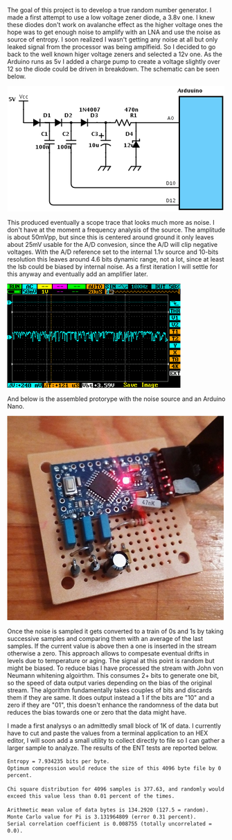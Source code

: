 
The goal of this project is to develop a true random number generator. I made a first attempt to use a low voltage zener diode, a 3.8v one. I knew these diodes don't work on avalanche effect as the higher voltage ones the hope was to get enough noise to amplify with an LNA and use the noise as source of entropy. I soon realized I wasn't getting any noise at all but only leaked signal from the processor was being amplfieid. So I decided to go back to the well known higer voltage zeners and selected a 12v one. As the Arduino runs as 5v I added a charge pump to create a voltage slightly over 12 so the diode could be driven in breakdown. The schematic can be seen below.

![Schematic](documentation/schematic2.png)

This produced eventually a scope trace that looks much more as noise. I don't have at the moment a frequency analysis of the source. The amplitude is about 50mVpp, but since this is centered around ground it only leaves about 25mV usable for the A/D convesion, since the A/D will clip negative voltages. With the A/D reference set to the internal 1.1v source and 10-bits resolution this leaves around 4.6 bits dynamic range, not a lot, since at least the lsb could be biased by internal noise. As a first iteration I will settle for this anyway and eventually add an amplifier later.

![Scope](documentation/noise.png)

And below is the assembled protorype with the noise source and an Arduino Nano.

![Proto](documentation/proto2.png)

Once the noise is sampled it gets converted to a train of 0s and 1s by taking successive samples and comparing them with an average of the last samples. If the current value is above then a one is inserted in the stream otherwise a zero. This approach allows to compesate eventual drifts in levels due to temperature or aging. The signal at this point is random but might be biased. To reduce bias I have processed the stream with John von Neumann whitening algoirthm. This consumes 2+ bits to generate one bit, so the speed of data output varies depending on the bias of the original stream. The algorithm fundamentally takes couples of bits and discards them if they are same. It does output instead a 1 if the bits are "10" and a zero if they are "01", this doesn't enhance the randomness of the data but reduces the bias towards one or zero that the data might have.

I made a first analysys o an admittedly small block of 1K of data. I currently have to cut and paste the values from a terminal application to an HEX editor, I will soon add a small utility to collect directly to file so I can gather a larger sample to analyze. The results of the ENT tests are reported below.


    Entropy = 7.934235 bits per byte.
    Optimum compression would reduce the size of this 4096 byte file by 0 percent.
    
    Chi square distribution for 4096 samples is 377.63, and randomly would exceed this value less than 0.01 percent of the times.
    
    Arithmetic mean value of data bytes is 134.2920 (127.5 = random).
    Monte Carlo value for Pi is 3.131964809 (error 0.31 percent).
    Serial correlation coefficient is 0.008755 (totally uncorrelated = 0.0).
    
